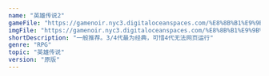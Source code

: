 ```yaml
---
name: "英雄传说2"
gameFile: "https://gamenoir.nyc3.digitaloceanspaces.com/%E8%8B%B1%E9%9B%84%E4%BC%A0%E8%AF%B42/yxcs2.zip"
imgFile: "https://gamenoir.nyc3.digitaloceanspaces.com/%E8%8B%B1%E9%9B%84%E4%BC%A0%E8%AF%B42/original.webp"
shortDescription: "一般推荐。3/4代最为经典，可惜4代无法网页运行"
genre: "RPG"
topic: "英雄传说"
version: "原版"
---
```

